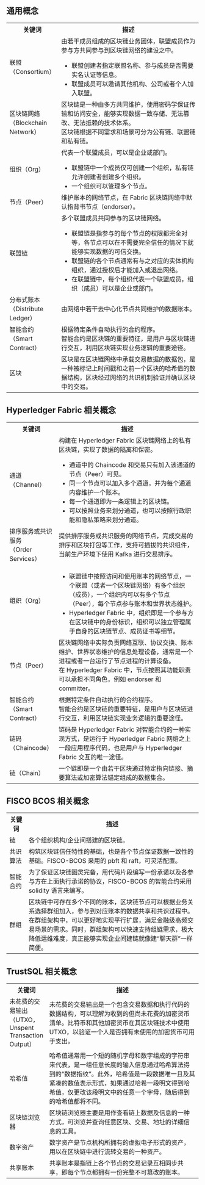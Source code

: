 ## 通用概念
<table>
	<tr>
	<th width="21%">关键词</th>
	<th>描述</th>
	</tr>
	<tr>
	<td>联盟（Consortium）</td>
	<td>由若干成员组成的区块链业务团体，联盟成员作为参与方共同参与到区块链网络的建设之中。
	<ul class="params">
	<li>联盟创建者指定联盟名称、参与成员是否需要实名认证等信息。</li>
	<li>联盟成员可以邀请其他机构、公司或者个人加入联盟。</li>
	</ul>
	</td>
	</tr>
	<tr>
	<td>区块链网络<br>（Blockchain Network）</td>
	<td> 区块链是一种由多方共同维护，使用密码学保证传输和访问安全，能够实现数据一致存储、无法篡改、无法抵赖的技术体系。<br>区块链根据不同需求和场景可分为公有链、联盟链和私有链。</td>
	</tr>
	<tr>
	<td>组织（Org）</td>
	<td>代表一个联盟成员，可以是企业或部门。
	<ul class="params">
	<li>联盟链中一个成员仅可创建一个组织，私有链允许创建者创建多个组织。</li>
	<li>	一个组织可以管理多个节点。</li>
	</ul>
</td>
	</tr>
	<tr>
	<td>节点（Peer）</td>
	<td>维护账本的网络节点，在 Fabric 区块链网络中默认指背书节点（endorser）。</td>
	</tr>
	<tr>
	<td>联盟链</td>
	<td>多个联盟成员共同参与的区块链网络。
	<ul class="params">
	<li>联盟链是指参与的每个节点的权限都完全对等，各节点可以在不需要完全信任的情况下就能够实现数据的可信交换。</li>
	<li>联盟链的各个节点通常有与之对应的实体机构组织，通过授权后才能加入或退出网络。</li>
  <li>	在联盟链中，每个组织代表一个联盟成员，组织（成员）可以是企业或部门。</li>
	</ul>
</td>
	</tr>
	<tr>
	<td>分布式账本<br>（Distribute Ledger）</td>
	<td>由网络中若干去中心化节点共同维护的数据账本。</td>
	</tr>
	<tr>
	<td>智能合约<br>（Smart Contract）</td>
	<td>根据特定条件自动执行的合约程序。<br>智能合约是区块链的重要特征，是用户与区块链进行交互，利用区块链实现业务逻辑的重要途径。</td>
	</tr>
	<tr>
	<td>区块</td>
	<td>区块是在区块链网络中承载交易数据的数据包，是一种被标记上时间戳和之前一个区块的哈希值的数据结构，区块经过网络的共识机制验证并确认区块中的交易。</td>
	</tr>
</table>


## Hyperledger Fabric 相关概念
<table>
	<tr>
	<th width="20%">关键词</th>
	<th>描述</th>
	</tr>
	<tr>
	<td>通道（Channel）</td>
	<td>构建在 Hyperledger Fabric 区块链网络上的私有区块链，实现了数据的隔离和保密。
	<ul class="params">
	<li>通道中的 Chaincode 和交易只有加入该通道的节点（Peer）可见。</li>
  <li>同一个节点可以加入多个通道，并为每个通道内容维护一个账本。</li>
	<li>每一个通道即为一条逻辑上的区块链。</li>
	<li>可以按照业务来划分通道，也可以按照行政职能和隐私策略来划分通道。</li>
	</ul>
</td>
	</tr>
	<tr>
	<td>排序服务或共识服务<br>（Order Services） </td>
	<td>提供排序服务或共识服务的网络节点，完成交易的排序和区块打包等工作，支持可插拔的共识组件，当前生产环境下使用 Kafka 进行交易排序。</td>
	</tr>
	<tr>
	<td>组织（Org）</td>
	<td>
	<ul class="params">
	<li>	联盟链中按照访问和使用账本的网络节点，一个联盟（或者一个区块链网络）有多个组织（成员），一个组织内可以有多个节点（Peer），每个节点参与账本和世界状态维护。</li>
	<li>Hyperledger Fabric 中，组织即是一个参与方在区块链中的身份标识，组织可以独立管理属于自身的区块链节点、成员证书等细节。</li>
	</ul>
</td>
	</tr>
		<tr>
	<td>节点（Peer）</td>
	<td> 区块链网络中实际负责网络互联、协议交换、账本维护、世界状态维护的信息处理设备，通常是一个进程或者一台运行了节点进程的计算设备。<br>在 Hyperledger Fabric 中，节点按照其功能职责可以承担不同角色，例如 endorser 和 committer。</td>
	</tr>
	<tr>
	<td>智能合约<br>（Smart Contract）</td>
	<td>根据特定条件自动执行的合约程序。<br>智能合约是区块链的重要特征，是用户与区块链进行交互，利用区块链实现业务逻辑的重要途径。</td>
	</tr>
	<tr>
	<td>链码（Chaincode）</td>
	<td>链码是 Hyperledger Fabric 对智能合约的一种实现方式，是运行于 Hyperledger Fabric 网络之上一段应用程序代码，也是用户与 Hyperledger Fabric 交互的唯一途径。</td>
	</tr>
	<tr>
	<td>链（Chain）</td>
	<td>一个链即是一个由若干区块通过特定指向链接、摘要算法或加密算法锚定组成的数据集合。</td>
	</tr>
</table>

## FISCO BCOS 相关概念
<table>
	<tr>
	<th width="10%">关键词</th>
	<th>描述</th>
	</tr>
	<tr>
	<td>链</td>
	<td>各个组织机构/企业间搭建的区块链。</td>
	</tr>
	<tr>
	<td>共识算法</td>
	<td>构筑区块链信任特性的基础，也是各个节点保证数据一致性的基础。FISCO-BCOS 采用的 pbft 和 raft，可灵活配置。</td>
	</tr>
	<tr>
	<td>智能合约</td>
	<td>为了保证区块链图灵完备，用代码片段编写一份承诺以及各参与方在上面执行承诺的协议，FISCO-BCOS 的智能合约采用 solidity 语言来编写。</td>
	</tr>
	<tr>
	<td>群组</td>
	<td>区块链中可存在多个不同的账本，区块链节点可以根据业务关系选择群组加入，参与到对应账本的数据共享和共识过程中。在群组架构中，可以更好地实现平行扩展，满足金融级高频交易场景的需求。同时，群组架构可以快速支持组链需求，极大降低运维难度，真正能够实现企业间建链就像建“聊天群”一样简便。</td>
	</tr>
</table>

## TrustSQL 相关概念
<table>
	<tr>
	<th width="20%">关键词</th>
	<th>描述</th>
	</tr>
	<tr>
	<td>未花费的交易输出<br>（UTXO，Unspent Transaction Output）</td>
	<td>未花费的交易输出是一个包含交易数据和执行代码的数据结构，可以理解为收到的但尚未花费的加密货币清单。比特币和其他加密货币在其区块链技术中使用 UTXO，以验证一个人是否拥有未使用的加密货币可用于支出。</td>
	</tr>
	<tr>
	<td>哈希值</td>
	<td>哈希值通常用一个短的随机字母和数字组成的字符串来代表，是一组任意长度的输入信息通过哈希算法得到的“数据指纹”。此外，哈希值是一段数据唯一且及其紧凑的数值表示形式，如果通过哈希一段明文得到哈希值，仅更改该段明文中的任意一个字母，随后得到的哈希值都将不同。</td>
	</tr>
	<tr>
	<td>区块链浏览器</td>
	<td>区块链浏览器主要是用作查看链上数据及信息的一种方式，可浏览并查询任意区块、交易、地址的详细信息的工具。</td>
	</tr>
	<tr>
	<td>数字资产</td>
	<td>数字资产是节点机构所拥有的虚拟电子形式的资产，用以在区块链中进行流转交易的一种资产。</td>
	</tr>
	<tr>
	<td>共享账本</td>
	<td>共享账本是指链上各个节点的交易记录互相同步共享，即每个节点都拥有一份完整不可篡改的账本。</td>
	</tr>
</table>



<style>
	.params{margin-bottom:0px !important;}
</style>
